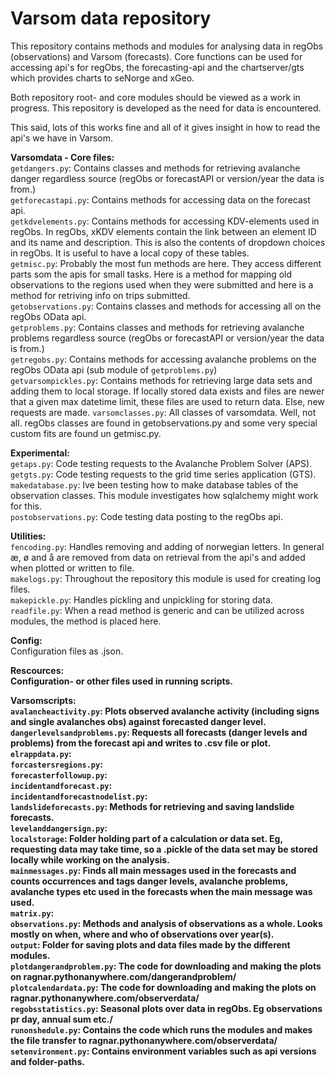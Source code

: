 # Varsom data repository
This repository contains methods and modules for analysing data in regObs (observations) and Varsom (forecasts). Core functions can be used for accessing api's for regObs, the forecasting-api and the chartserver/gts which provides charts to seNorge and xGeo.

Both repository root- and core modules should be viewed as a work in progress. This repository is developed as the need for data is encountered.

This said, lots of this works fine and all of it gives insight in how to read the api's we have in Varsom.

**Varsomdata - Core files:**<br>
`getdangers.py`: Contains classes and methods for retrieving avalanche danger regardless source (regObs or forecastAPI or version/year the data is from.)<br>
`getforecastapi.py`: Contains methods for accessing data on the forecast api.<br>
`getkdvelements.py`: Contains methods for accessing KDV-elements used in regObs. In regObs, xKDV elements contain the link between an element ID and its name and description. This is also the contents of dropdown choices in regObs. It is useful to have a local copy of these tables.<br>
`getmisc.py`: Probably the most fun methods are here. They access different parts som the apis for small tasks. Here is a method for mapping old observations to the regions used when they were submitted and here is a method for retriving info on trips submitted.<br>
`getobservations.py`: Contains classes and methods for accessing all on the regObs OData api.<br>
`getproblems.py`: Contains classes and methods for retrieving avalanche problems regardless source (regObs or forecastAPI or version/year the data is from.)<br>
`getregobs.py`: Contains methods for accessing avalanche problems on the regObs OData api (sub module of `getproblems.py`)<br>
`getvarsompickles.py`: Contains methods for retrieving large data sets and adding them to local storage. If locally stored data exists and files are newer that a given max datetime limit, these files are used to return data. Else, new requests are made.
`varsomclasses.py`: All classes of varsomdata. Well, not all. regObs classes are found in getobservations.py and some very special custom fits are found un getmisc.py.<br>

**Experimental:**<br>
`getaps.py`: Code testing requests to the Avalanche Problem Solver (APS).<br>
`getgts.py`: Code testing requests to the grid time series application (GTS).<br>
`makedatabase.py`: Ive been testing how to make database tables of the observation classes. This module investigates how sqlalchemy might work for this.<br>
`postobservations.py`: Code testing data posting to the regObs api.<br>

**Utilities:**<br>
`fencoding.py`: Handles removing and adding of norwegian letters. In general æ, ø and å are removed from data on retrieval from the api's and added when plotted or written to file.<br>
`makelogs.py`: Throughout the repository this module is used for creating log files.<br>
`makepickle.py`: Handles pickling and unpickling for storing data.<br>
`readfile.py`: When a read method is generic and can be utilized across modules, the method is placed here.<br>

**Config:**<br>
Configuration files as .json.<b>

**Rescources:**<br>
Configuration- or other files used in running scripts.<br>

**Varsomscripts:**<br>
`avalancheactivity.py`: Plots observed avalanche activity (including signs and single avalanches obs) against forecasted danger level.<br>
`dangerlevelsandproblems.py`: Requests all forecasts (danger levels and problems) from the forecast api and writes to .csv file or plot.<br>
`elrappdata.py`:<br>
`forcastersregions.py`:<br>
`forecasterfollowup.py`:<br>
`incidentandforecast.py`:<br>
`incidentandforecastnodelist.py`:<br>
`landslideforecasts.py`: Methods for retrieving and saving landslide forecasts.<br>
`levelanddangersign.py`:<br>
`localstorage`: Folder holding part of a calculation or data set. Eg, requesting data may take time, so a .pickle of the data set may be stored locally while working on the analysis.<br>
`mainmessages.py`: Finds all main messages used in the forecasts and counts occurrences and tags danger levels, avalanche problems, avalanche types etc used in the forecasts when the main message was used.<br>
`matrix.py`:<br>
`observations.py`: Methods and analysis of observations as a whole. Looks mostly on when, where and who of observations over year(s).<br>
`output`: Folder for saving plots and data files made by the different modules.<br>
`plotdangerandproblem.py`: The code for downloading and making the plots on ragnar.pythonanywhere.com/dangerandproblem/<br>
`plotcalendardata.py`: The code for downloading and making the plots on ragnar.pythonanywhere.com/observerdata/<br>
`regobsstatistics.py`: Seasonal plots over data in regObs. Eg observations pr day, annual sum etc./<br>
`runonshedule.py`: Contains the code which runs the modules and makes the file transfer to ragnar.pythonanywhere.com/observerdata/<br>
`setenvironment.py`: Contains environment variables such as api versions and folder-paths.<br>
